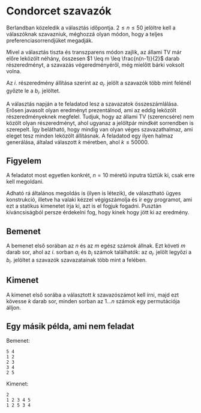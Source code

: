 # Condorcet szavazók

Berlandban közeledik a választás időpontja. $2 \leq n \leq 50$ jelöltre kell a válaszóknak
szavazniuk, méghozzá olyan módon, hogy a teljes preferenciasorrendjüket megadják.

Mivel a választás tiszta és transzparens módon zajlik, az állami TV már előre
leközölt néhány, összesen $1 \leq m \leq \frac{n(n-1)}{2}$ darab részeredményt, a szavazás végeredményéről,
még mielőtt bárki voksolt volna.

Az $i$. részeredmény állítása szerint az $a_i$. jelölt a szavazók több mint felénél
győzte le a $b_i$. jelöltet.

A választás napján a te feladatod lesz a szavazatok összeszámlálása. Erősen javasolt
olyan eredményt prezentálnod, ami az eddig leközölt részeredményeknek megfelel. Tudjuk,
hogy az állami TV (szerencsére) nem közölt olyan részeredményt, ahol ugyanaz a
jelöltpár mindkét sorrendben is szerepelt. Így belátható, hogy mindig van olyan
véges szavazathalmaz, ami eleget tesz minden leközölt állításnak. A feladatod egy ilyen
halmaz generálása, általad válaszott $k$ méretben, ahol $k \leq 50000$.

## Figyelem

A feladatot most egyetlen konkrét, $n=10$ méretű inputra tűztük ki, csak erre kell megoldani.

Adható rá általános megoldás is (ilyen is létezik), de választható ügyes konstrukció,
illetve ha valaki kézzel végigszámolja és ír egy programot, ami ezt a statikus kimenetet
írja ki, azt is el fogjuk fogadni. Pusztán kíváncsiságból persze érdekelni fog, hogy kinek
hogy jött ki az eredmény.

## Bemenet

A bemenet első sorában az $n$ és az $m$ egész számok állnak. Ezt követi $m$ darab sor, ahol az $i$. sorban $a_i$ és $b_i$ számok találhatók: az $a_i$. jelölt legyőzi a $b_i$. jelöltet a szavazók szavazatainak több mint a felében.

## Kimenet

A kimenet első sorába a választott $k$ szavazószámot kell írni, majd ezt kövesse $k$ darab sor, minden sorban az $1 \dots n$ számok egy permutációja álljon.

## Egy másik példa, ami nem feladat

Bemenet:
```
5 4
1 2
2 3
3 4
2 5
```

Kimenet:
```
2
1 2 3 4 5
1 2 5 3 4
```
